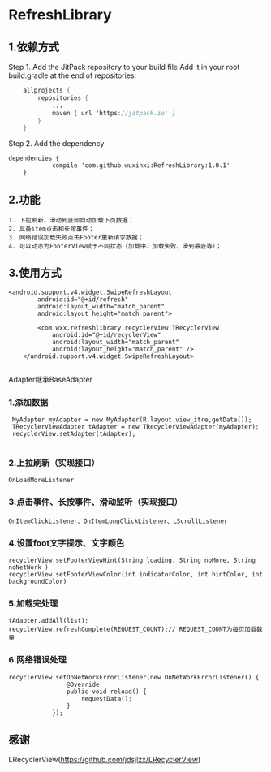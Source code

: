 # RefreshLibrary
## 1.依赖方式</br>
Step 1. Add the JitPack repository to your build file
Add it in your root build.gradle at the end of repositories:
```java
	allprojects {
		repositories {
			...
			maven { url 'https://jitpack.io' }
		}
	}
```
Step 2. Add the dependency
```
dependencies {
	        compile 'com.github.wuxinxi:RefreshLibrary:1.0.1'
	}
```
## 2.功能
```
1. 下拉刷新、滑动到底部自动加载下页数据；
2. 具备item点击和长按事件；
3. 网络错误加载失败点击Footer重新请求数据；
4. 可以动态为FooterView赋予不同状态（加载中、加载失败、滑到最底等）；
```
## 3.使用方式 </br>
```
<android.support.v4.widget.SwipeRefreshLayout
        android:id="@+id/refresh"
        android:layout_width="match_parent"
        android:layout_height="match_parent">

        <com.wxx.refreshlibrary.recyclerView.TRecyclerView
            android:id="@+id/recyclerView"
            android:layout_width="match_parent"
            android:layout_height="match_parent" />
    </android.support.v4.widget.SwipeRefreshLayout>
    
```
Adapter继承BaseAdapter</br>
### 1.添加数据<br>
```
 MyAdapter myAdapter = new MyAdapter(R.layout.view_itre,getData());
 TRecyclerViewAdapter tAdapter = new TRecyclerViewAdapter(myAdapter);
 recyclerView.setAdapter(tAdapter);
 
```
### 2.上拉刷新（实现接口）</br>
```
OnLoadMoreListener
```
### 3.点击事件、长按事件、滑动监听（实现接口）</br>
```
OnItemClickListener、OnItemLongClickListener、LScrollListener
```
### 4.设置foot文字提示、文字颜色
```
recyclerView.setFooterViewHint(String loading, String noMore, String noNetWork )
recyclerView.setFooterViewColor(int indicatorColor, int hintColor, int backgroundColor)

```
### 5.加载完处理
```
tAdapter.addAll(list);
recyclerView.refreshComplete(REQUEST_COUNT);// REQUEST_COUNT为每页加载数量

```
### 6.网络错误处理
```
recyclerView.setOnNetWorkErrorListener(new OnNetWorkErrorListener() {
                @Override
                public void reload() {
                    requestData();
                }
            });
```

## 感谢
LRecyclerView(https://github.com/jdsjlzx/LRecyclerView)

